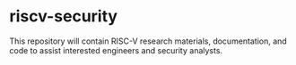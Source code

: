 # riscv-security
This repository will contain RISC-V research materials, documentation, and code to assist interested engineers and security analysts.

